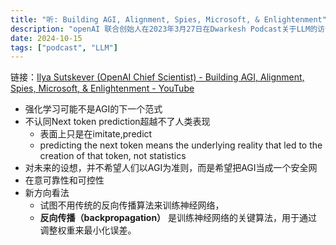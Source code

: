 ```yaml
---
title: "听: Building AGI, Alignment, Spies, Microsoft, & Enlightenment"
description: "openAI 联合创始人在2023年3月27日在Dwarkesh Podcast关于LLM的访谈记录"
date: 2024-10-15
tags: ["podcast", "LLM"]
---
```

链接：[Ilya Sutskever (OpenAI Chief Scientist) - Building AGI, Alignment, Spies, Microsoft, &amp; Enlightenment - YouTube](https://www.youtube.com/watch?v=Yf1o0TQzry8)

* 强化学习可能不是AGI的下一个范式
* 不认同Next token prediction超越不了人类表现
  * 表面上只是在imitate,predict
  * predicting the next token means the underlying reality that led to the creation of that token, not statistics
* 对未来的设想，并不希望人们以AGI为准则，而是希望把AGI当成一个安全网
* 在意可靠性和可控性
* 新方向看法
  * 试图不用传统的反向传播算法来训练神经网络，
  * **反向传播（backpropagation）** 是训练神经网络的关键算法，用于通过调整权重来最小化误差。
